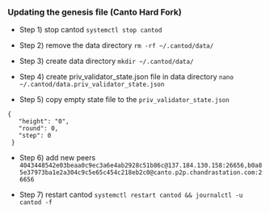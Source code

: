 ### Updating the genesis file (Canto Hard Fork)

* Step 1) stop cantod `systemctl stop cantod`

* Step 2) remove the data directory `rm -rf ~/.cantod/data/`

* Step 3) create data directory `mkdir ~/.cantod/data/`

* Step 4) create priv_validator_state.json file in data directory `nano ~/.cantod/data.priv_validator_state.json`

* Step 5) copy empty state file to the `priv_validator_state.json` 

```
{
   "height": "0",
   "round": 0,
   "step": 0
 }
 ```
* Step 6) add new peers `4043448542e03beaa0c9ec3a6e4ab2928c51b86c@137.184.130.158:26656,b0a85e37973ba1e2a304c9c5e65c454c218eb2c0@canto.p2p.chandrastation.com:26656`

* Step 7) restart cantod `systemctl restart cantod && journalctl -u cantod -f`
